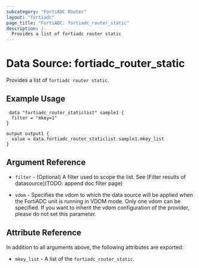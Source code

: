 ```yaml
---
subcategory: "FortiADC Router"
layout: "fortiadc"
page_title: "FortiADC: fortiadc_router_static"
description: |-
  Provides a list of fortiadc router static
---
```


# Data Source: fortiadc_router_static
Provides a list of `fortiadc router static`.

## Example Usage

```hcl
 data "fortiadc_router_staticlist" sample1 {
  filter = "mkey=1"
}

output output1 {
  value = data.fortiadc_router_staticlist.sample1.mkey_list
}
```

## Argument Reference

* `filter` - (Optional) A filter used to scope the list. See [Filter results of datasource](TODO: append doc filter page)

* `vdom` - Specifies the vdom to which the data source will be applied when the FortiADC unit is running in VDOM mode. Only one vdom can be specified. If you want to inherit the vdom configuration of the provider, please do not set this parameter.

## Attribute Reference

In addition to all arguments above, the following attributes are exported:

* `mkey_list` -  A list of the `fortiadc_router_static`.
